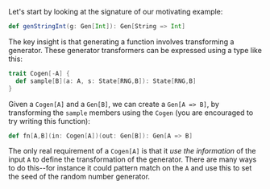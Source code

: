Let's start by looking at the signature of our motivating example:

~~~ Scala
def genStringInt(g: Gen[Int]): Gen[String => Int]
~~~

The key insight is that generating a function involves transforming a generator. These generator transformers can be expressed using a type like this:

~~~ Scala
trait Cogen[-A] {
  def sample[B](a: A, s: State[RNG,B]): State[RNG,B]
}
~~~

Given a `Cogen[A]` and a `Gen[B]`, we can create a `Gen[A => B]`, by transforming the `sample` members using the `Cogen` (you are encouraged to try writing this function):

~~~ Scala
def fn[A,B](in: Cogen[A])(out: Gen[B]): Gen[A => B]
~~~

The only real requirement of a `Cogen[A]` is that it _use the information_ of the input `A` to define the transformation of the generator. There are many ways to do this--for instance it could pattern match on the `A` and use this to set the seed of the random number generator.
